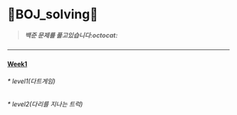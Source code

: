 # :seedling:BOJ_solving:seedling:

> ##### 백준 문제를 풀고있습니다:octocat:
***
### 

#### [Week1](https://github.com/yerin85/PS/tree/master/Week1)
###### * level1(다트게임) 
###### * level2(다리를 지나는 트럭)

